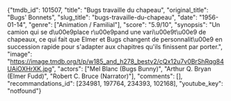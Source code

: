 {"tmdb_id": 101507, "title": "Bugs travaille du chapeau", "original_title": "Bugs' Bonnets", "slug_title": "bugs-travaille-du-chapeau", "date": "1956-01-14", "genre": ["Animation / Familial"], "score": "5.9/10", "synopsis": "Un camion qui se d\u00e9place r\u00e9pand une vari\u00e9t\u00e9 de chapeaux, ce qui fait que Elmer et Bugs changent de personnalit\u00e9 en succession rapide pour s'adapter aux chapitres qu'ils finissent par porter.", "image": "https://image.tmdb.org/t/p/w185_and_h278_bestv2/cQx12u7v0BrShRqg84UAiOXHrXK.jpg", "actors": ["Mel Blanc (Bugs Bunny)", "Arthur Q. Bryan (Elmer Fudd)", "Robert C. Bruce (Narrator)"], "comments": [], "recommandations_id": [234981, 197764, 234393, 102168], "youtube_key": "notfound"}